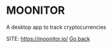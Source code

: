 # MOONITOR
 
 A desktop app to track cryptocurrencies
 
 SITE: https://moonitor.io/
 [Go back](https://portable-linux-apps.github.io/apps.html)
